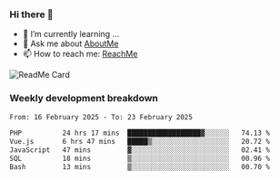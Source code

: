 ### Hi there 👋

- 🌱 I’m currently learning ...
- 💬 Ask me about [AboutMe](https://www.itzcy.com/about)
- 📫 How to reach me: [ReachMe](https://www.itzcy.com/about)

![ReadMe Card](https://github-readme-stats-ten-gilt.vercel.app/api?username=SuperChenYun&show_icons=true&title_color=fff&icon_color=79ff97&text_color=9f9f9f&bg_color=151515&hide_border=true)

### Weekly development breakdown
<!--START_SECTION:waka-->

```txt
From: 16 February 2025 - To: 23 February 2025

PHP          24 hrs 17 mins  ██████████████████▓░░░░░░   74.13 %
Vue.js       6 hrs 47 mins   █████▒░░░░░░░░░░░░░░░░░░░   20.72 %
JavaScript   47 mins         ▓░░░░░░░░░░░░░░░░░░░░░░░░   02.41 %
SQL          18 mins         ▒░░░░░░░░░░░░░░░░░░░░░░░░   00.96 %
Bash         13 mins         ▒░░░░░░░░░░░░░░░░░░░░░░░░   00.70 %
```

<!--END_SECTION:waka-->
